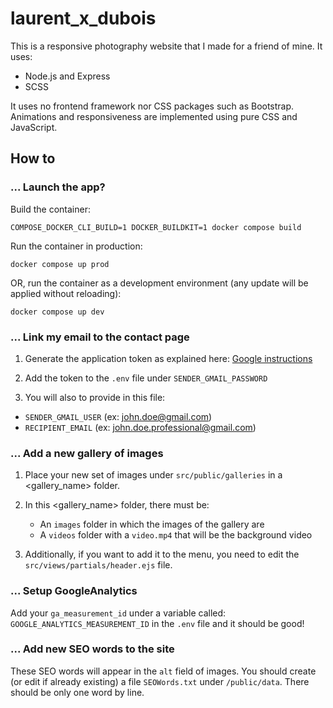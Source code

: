 # laurent_x_dubois

This is a responsive photography website that I made for a friend of mine.
It uses:

- Node.js and Express
- SCSS

It uses no frontend framework nor CSS packages such as Bootstrap. Animations and
responsiveness are implemented using pure CSS and JavaScript.

## How to

### ... Launch the app?

Build the container:

```COMPOSE_DOCKER_CLI_BUILD=1 DOCKER_BUILDKIT=1 docker compose build```

Run the container in production:

```docker compose up prod```

OR, run the container as a development environment (any update will be applied
without reloading):

```docker compose up dev```

### ... Link my email to the contact page

1. Generate the application token as explained here:
[Google instructions](https://support.google.com/accounts/answer/185833?hl=en)

2. Add the token to the `.env` file under `SENDER_GMAIL_PASSWORD`

3. You will also to provide in this file:

- `SENDER_GMAIL_USER` (ex: john.doe@gmail.com)
- `RECIPIENT_EMAIL` (ex: john.doe.professional@gmail.com)

### ... Add a new gallery of images

1. Place your new set of images under `src/public/galleries` in a <gallery_name>
   folder.

2. In this <gallery_name> folder, there must be:
   - An `images` folder in which the images of the gallery are
   - A `videos` folder with a `video.mp4` that will be the background video

3. Additionally, if you want to add it to the menu, you need to edit the
  `src/views/partials/header.ejs` file.

### ... Setup GoogleAnalytics

Add your `ga_measurement_id` under a variable called:
`GOOGLE_ANALYTICS_MEASUREMENT_ID` in the `.env` file and it should be good!

### ... Add new SEO words to the site

These SEO words will appear in the `alt` field of images.
You should create (or edit if already existing) a file `SEOWords.txt` under
`/public/data`. There should be only one word by line.
